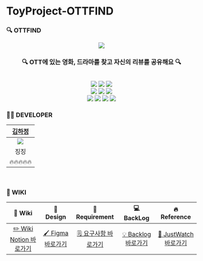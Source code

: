# ToyProject-OTTFIND

### 🔍 OTTFIND

<div align="center">
<img src="https://user-images.githubusercontent.com/46347830/152502136-a056976e-adab-4253-a99b-6decd47c4e57.png">
  <br/>
  <h3>🔍 OTT에 있는 영화, 드라마를 찾고 자신의 리뷰를 공유해요 🔍</h3>
  <br/>
<div>
  <div>
<img src="https://img.shields.io/badge/JavaScript-F7DF1E?style=flat-square&logo=JavaScript&logoColor=white"/></a>
<img src="https://img.shields.io/badge/ts-3178C6?style=flat-square&logo=ts-node&logoColor=white"/></a>
<img src="https://img.shields.io/badge/React-61DAFB?style=flat-square&logo=React&logoColor=white"/>
  </div>
  <div>
<img src="https://img.shields.io/badge/styled-components-DB7093?style=flat-square&logo=React&logoColor=white"/>
<img src="https://img.shields.io/badge/Spring-6DB33F?style=flat-square&logo=Spring&logoColor=white"/></a>
<img src="https://img.shields.io/badge/JPA-339933?style=flat-square&logo=JPA&logoColor=white"/></a>
  </div>
  <div>
<img src="https://img.shields.io/badge/AWS-FFB71B?style=flat-square&logo=Amazon AWS&logoColor=white"/>
  <img src="https://img.shields.io/badge/GitHub-181717?style=flat-square&logo=GitHub&logoColor=white"/>
<img src="https://img.shields.io/badge/MySQL-4479A1?style=flat-square&logo=MySQL&logoColor=white"/>
<img src="https://img.shields.io/badge/Nginx-009639?logo=Nginx">
  </div>
  <div>
  
  </div>
</div>
</div>

### 👩‍💻 DEVELOPER
| <a href="https://github.com/Kim-Ha-Jeong" >김하정</a> |
|:--------:|
|<img src="https://user-images.githubusercontent.com/50865204/138828010-03bbf168-a50a-415e-a6f2-4b4fef5d958f.png" >|
| 징징 | 
| 🔥🔥🔥🔥🔥 |
<br/>

### 📁 WIKI
| 📝 Wiki | 🎨 Design | 📝 Requirement | 💻 BackLog | 🔥 Reference |
|:--------:|:--------:|:--------:|:--------:|:--------:|
|  [✏️ Wiki Notion 바로가기](https://grey-periwinkle-1d8.notion.site/OTTFIND-98161e0fb2da441585339bb881a2416a)   |   [🖌️ Figma 바로가기](https://www.figma.com/file/LwbGQgo0rtsPAeM9YbJoKT/OTTFIND?node-id=0%3A1)  |  [🗒️ 요구사항 바로가기 ](https://grey-periwinkle-1d8.notion.site/c4b7f6c810984beab7ecde401121cb27) | [💡 Backlog 바로가기 ](https://docs.google.com/spreadsheets/d/1_-q46TAbSbvd3EJoQFRnThORHfS9ZcmL/edit?usp=sharing&ouid=110819150327304801709&rtpof=true&sd=true)   |    [ 🌟 JustWatch 바로가기 ](https://www.justwatch.com/kr)   |
